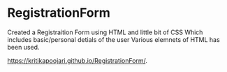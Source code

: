 # RegistrationForm
Created a Registraition Form using HTML and little bit of CSS
Which includes basic/personal detials of the user
Various elemnets of HTML has been used.

https://kritikapoojari.github.io/RegistrationForm/.

